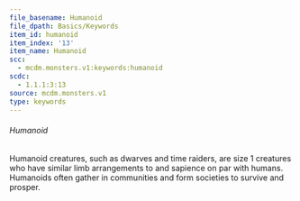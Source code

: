 ```yaml
---
file_basename: Humanoid
file_dpath: Basics/Keywords
item_id: humanoid
item_index: '13'
item_name: Humanoid
scc:
  - mcdm.monsters.v1:keywords:humanoid
scdc:
  - 1.1.1:3:13
source: mcdm.monsters.v1
type: keywords
---
```


###### Humanoid

Humanoid creatures, such as dwarves and time raiders, are size 1 creatures who have similar limb arrangements to and sapience on par with humans. Humanoids often gather in communities and form societies to survive and prosper.
